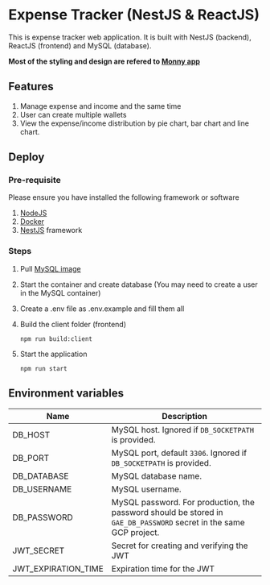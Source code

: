 # Expense Tracker (NestJS & ReactJS)

This is expense tracker web application. It is built with NestJS (backend), ReactJS (frontend) and MySQL (database).

**Most of the styling and design are refered to [Monny app](https://greamer.com/)**

## Features

1. Manage expense and income and the same time
2. User can create multiple wallets
3. View the expense/income distribution by pie chart, bar chart and line chart.

## Deploy

### Pre-requisite

Please ensure you have installed the following framework or software

1. [NodeJS](https://nodejs.org/en/download/current)
2. [Docker](https://www.docker.com/)
3. [NestJS](https://docs.nestjs.com/first-steps) framework

### Steps

1. Pull [MySQL image](https://hub.docker.com/_/mysql)
2. Start the container and create database (You may need to create a user in the MySQL container)
3. Create a .env file as .env.example and fill them all  
4. Build the client folder (frontend)

    ```npm run build:client```
5. Start the application

    ```npm run start```

## Environment variables

| Name                           | Description                                          |
|--------------------------------|-----------------------------------------------------------------------------------------------------------------------------|
| DB_HOST                        | MySQL host. Ignored if `DB_SOCKETPATH` is provided.          |
| DB_PORT                        | MySQL port, default `3306`. Ignored if `DB_SOCKETPATH` is provided. |
| DB_DATABASE                    | MySQL database name.                                         |
| DB_USERNAME                    | MySQL username.                                              |
| DB_PASSWORD                    | MySQL password. For production, the password should be stored in `GAE_DB_PASSWORD` secret in the same GCP project. |
| JWT_SECRET                    | Secret for creating and verifying the JWT                                             |
| JWT_EXPIRATION_TIME                    | Expiration time for the JWT |
